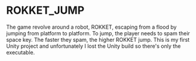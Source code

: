 # ROKKET_JUMP
 The game revolve around a robot, ROKKET, escaping from a flood by jumping from platform to platform. To jump, the player needs to spam their space key. The faster they spam, the higher ROKKET jump. This is my first Unity project and unfortunately I lost the Unity build so there's only the executable.

